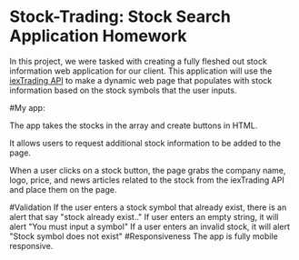 # Stock-Trading: Stock Search Application Homework

In this project, we were tasked with creating a fully fleshed out stock information web application for our client. This application will use the [iexTrading API](https://iextrading.com/developer/docs) to make a dynamic web page that populates with stock information based on the stock symbols that the user inputs. 

#My app:

The app takes the stocks in the array and create buttons in HTML.

It allows users to request additional stock information to be added to the page.

When a user clicks on a stock button, the page grabs the company name, logo, price, and news articles related to the stock from the iexTrading API and place them on the page.

#Validation
If the user enters a stock symbol that already exist, there is an alert that say "stock already exist.."
If user enters an empty string, it will alert "You must input a symbol"
If a user enters an invalid stock, it will alert "Stock symbol does not exist"
#Responsiveness
The app is fully mobile responsive.



